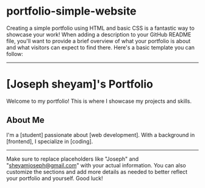 # portfolio-simple-website
Creating a simple portfolio using HTML and basic CSS is a fantastic way to showcase your work! When adding a description to your GitHub README file, you'll want to provide a brief overview of what your portfolio is about and what visitors can expect to find there. Here's a basic template you can follow:

---

# [Joseph sheyam]'s Portfolio

Welcome to my portfolio! This is where I showcase my projects and skills. 

## About Me

I'm a [student] passionate about [web development]. With a background in [frontend], I specialize in [coding]. 


---

Make sure to replace placeholders like "Joseph" and "sheyamjoseph@gmail.com" with your actual information. You can also customize the sections and add more details as needed to better reflect your portfolio and yourself. Good luck!
